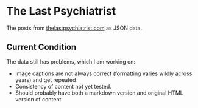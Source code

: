 # The Last Psychiatrist
The posts from [thelastpsychiatrist.com](http://thelastpsychiatrist.com) as JSON data.

## Current Condition
The data still has problems, which I am working on:
+ Image captions are not always correct (formatting varies wildly across years) and get repeated
+ Consistency of content not yet tested.
+ Should probably have both a markdown version and original HTML version of content